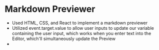 # Markdown Previewer
  * Used HTML, CSS, and React to implement a markdown previewer
  * Utilized event.target.value to allow user inputs to update our variable containing the user input, which works when you enter text into the Editor, which'll simultaneously update the Preview
  * 
